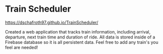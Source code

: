 # Train Scheduler
https://dschafroth97.github.io/TrainScheduler/

Created a web application that tracks train information, including arrival, departure, next train time and duration of ride. All data is
stored inside of a Firebase database so it is all persistent data. Feel free to add any train's you feel are needed!
